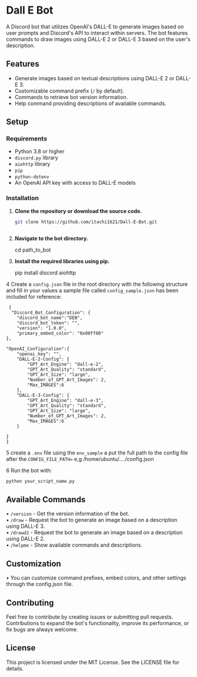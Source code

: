 # Dall E Bot
A Discord bot that utilizes OpenAI's DALL-E to generate images based on user prompts and Discord's API to interact within servers. The bot features 
 commands to draw images using DALL-E 2 or DALL-E 3 based on the user's description.                                                                 
                                                                                                                                                     
 ## Features                                                                                                                                         
                                                                                                                                                     
 - Generate images based on textual descriptions using DALL-E 2 or DALL-E 3.                                                                         
 - Customizable command prefix (`/` by default).                                                                                                    
 - Commands to retrieve bot version information.                                                                                                     
 - Help command providing descriptions of available commands.                                                                                        
                                                                                                                                                     
 ## Setup                                                                                                                                            
                                                                                                                                                     
 ### Requirements                                                                                                                                    
                                                                                                                                                     
 - Python 3.8 or higher                                                                                                                              
 - `discord.py` library                                                                                                                              
 - `aiohttp` library
 - `pip`
 - `python-dotenv`                                                                                                                               
 - An OpenAI API key with access to DALL-E models                                                                                                    
                                                                                                                                                     
 ### Installation                                                                                                                                    
                                                                                                                                                     
 1. **Clone the repository or download the source code.**                                                                                            
                                                                                                                                                     
    ```bash
    git clone https://github.com/itachi1621/Dall-E-Bot.git                                                                                                                       
                                                                                                                                                     

 2. **Navigate to the bot directory.**                                                                                                                    
                                                                                                                                                     
    cd path_to_bot                                                                                                                                   
                                                                                                                                                     
 3. **Install the required libraries using pip.**                                                                                                         
                                                                                                                                                     
    pip install discord aiohttp                                                                                                                      
                                                                                                                                                     
 4 Create a `config.json` file in the root directory with the following structure and fill in your values a sample file called `config_sample.json` has been included for reference:                                             
                                                                                                                                                     
     {
      "Discord_Bot_Configuration": {
        "discord_bot_name":"DEB",
        "discord_bot_token": "",
        "version": "1.0.0",
        "primary_embed_color": "0x00ff00"
    },

    "OpenAI_Configuration":{
        "openai_key": "",
        "DALL-E-2-Config": {
            "GPT_Art_Engine": "dall-e-2",
            "GPT_Art_Quality": "standard",
            "GPT_Art_Size": "large",
            "Number_of_GPT_Art_Images": 2,
            "Max_IMAGES":6
        },
        "DALL-E-3-Config": {
            "GPT_Art_Engine": "dall-e-3",
            "GPT_Art_Quality": "standard",
            "GPT_Art_Size": "large",
            "Number_of_GPT_Art_Images": 2,
            "Max_IMAGES":6
        }

    }
    }

 5 create a `.env` file using the `env_sample` a put the full path to the config file after the `CONFIG_FILE_PATH=`  e,g /home/ubuntu/..../config.json
                                                                                                                                                
                                                                                                                                                     
 6 Run the bot with:                                                                                                                                 
                                                                                                                                                     
    python your_script_name.py                                                                                                                       
                                                                                                                                                     

  ## Available Commands                                                                  

 • `/version` - Get the version information of the bot.                                                                                                
 • `/draw` - Request the bot to generate an image based on a description using DALL-E 3.                                                               
 • `/drawd2` - Request the bot to generate an image based on a description using DALL-E 2.                                                             
 • `/helpme` - Show available commands and descriptions.                                                                                               

## Customization                                                                    

 • You can customize command prefixes, embed colors, and other settings through the config.json file.                                                


## Contributing                                                                     

Feel free to contribute by creating issues or submitting pull requests. Contributions to expand the bot's functionality, improve its performance, or 
fix bugs are always welcome.                                                                                                                         


## License                                                                       

This project is licensed under the MIT License. See the LICENSE file for details.                                                                    

